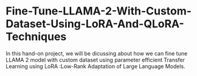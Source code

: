 # Fine-Tune-LLAMA-2-With-Custom-Dataset-Using-LoRA-And-QLoRA-Techniques
In this hand-on project, we will be dicussing about how we can fine tune LLAMA 2 model with custom dataset using parameter efficient Transfer Learning  using LoRA :Low-Rank Adaptation of Large Language Models.
